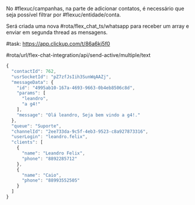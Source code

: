No #flexuc/campanhas, na parte de adicionar contatos, é necessário que seja possível filtrar por #flexuc/entidade/conta.

Será criada uma nova #rota/flex_chat_ts/whatsapp para receber um array e enviar em segunda thread as mensagens.

#task: https://app.clickup.com/t/86a6kj5f0

#rota/url/flex-chat-integration/api/send-active/multiple/text

```ts
{
  "contactId": 762,
  "usrSocketId": "pZ7zfJsIih3SunWqAAZj",
  "messageData": {
    "id": "4995ab10-167a-4693-9663-0b4eb8506c8d",
    "params": [
      "leandro",
      "a g4!"
    ],
    "message": "Olá leandro, Seja bem vindo a g4!."
  },
  "queue": "Suporte",
  "channelId": "2ee733da-9c5f-4eb3-9523-c8a927873316",
  "userLogin": "leandro.felix",
  "clients": [
    {
      "name": "Leandro Felix",
      "phone": "8892285712"
    },
    {
      "name": "Caio",
      "phone": "88993552505"
    }
  ]
}
```